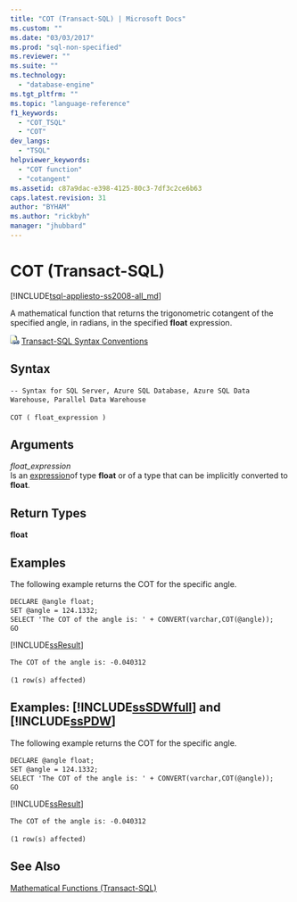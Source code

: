 ```yaml
---
title: "COT (Transact-SQL) | Microsoft Docs"
ms.custom: ""
ms.date: "03/03/2017"
ms.prod: "sql-non-specified"
ms.reviewer: ""
ms.suite: ""
ms.technology: 
  - "database-engine"
ms.tgt_pltfrm: ""
ms.topic: "language-reference"
f1_keywords: 
  - "COT_TSQL"
  - "COT"
dev_langs: 
  - "TSQL"
helpviewer_keywords: 
  - "COT function"
  - "cotangent"
ms.assetid: c87a9dac-e398-4125-80c3-7df3c2ce6b63
caps.latest.revision: 31
author: "BYHAM"
ms.author: "rickbyh"
manager: "jhubbard"
---
```

# COT (Transact-SQL)
[!INCLUDE[tsql-appliesto-ss2008-all_md](../../includes/tsql-appliesto-ss2008-all-md.md)]

  A mathematical function that returns the trigonometric cotangent of the specified angle, in radians, in the specified **float** expression.  
  
 ![Topic link icon](../../database-engine/configure-windows/media/topic-link.gif "Topic link icon") [Transact-SQL Syntax Conventions](../../t-sql/language-elements/transact-sql-syntax-conventions-transact-sql.md)  
  
## Syntax  
  
```  
-- Syntax for SQL Server, Azure SQL Database, Azure SQL Data Warehouse, Parallel Data Warehouse  
  
COT ( float_expression )  
```  
  
## Arguments  
 *float_expression*  
 Is an [expression](../../t-sql/language-elements/expressions-transact-sql.md)of type **float** or of a type that can be implicitly converted to **float**.  
  
## Return Types  
 **float**  
  
## Examples  
 The following example returns the COT for the specific angle.  
  
```  
DECLARE @angle float;  
SET @angle = 124.1332;  
SELECT 'The COT of the angle is: ' + CONVERT(varchar,COT(@angle));  
GO  
```  
  
 [!INCLUDE[ssResult](../../includes/ssresult-md.md)]  
  
```  
The COT of the angle is: -0.040312                
  
(1 row(s) affected)  
```  
  
## Examples: [!INCLUDE[ssSDWfull](../../includes/sssdwfull-md.md)] and [!INCLUDE[ssPDW](../../includes/sspdw-md.md)]  
 The following example returns the COT for the specific angle.  
  
```  
DECLARE @angle float;  
SET @angle = 124.1332;  
SELECT 'The COT of the angle is: ' + CONVERT(varchar,COT(@angle));  
GO  
```  
  
 [!INCLUDE[ssResult](../../includes/ssresult-md.md)]  
  
```  
The COT of the angle is: -0.040312                
  
(1 row(s) affected)  
```  
  
## See Also  
 [Mathematical Functions &#40;Transact-SQL&#41;](../../t-sql/functions/mathematical-functions-transact-sql.md)  
  
  

